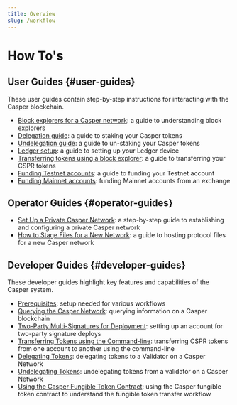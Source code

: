 ```yaml
---
title: Overview
slug: /workflow
---
```


# How To's

## User Guides {#user-guides}

These user guides contain step-by-step instructions for interacting with the Casper blockchain.

- [Block explorers for a Casper network](block-explorer.md): a guide to understanding block explorers
- [Delegation guide](delegate-ui.md): a guide to staking your Casper tokens
- [Undelegation guide](undelegate-ui.md): a guide to un-staking your Casper tokens
- [Ledger setup](ledger-setup.md): a guide to setting up your Ledger device
- [Transferring tokens using a block explorer](token-transfer.md): a guide to transferring your CSPR tokens 
- [Funding Testnet accounts](testnet-faucet.md): a guide to funding your Testnet account
- [Funding Mainnet accounts](funding-from-exchanges.md): funding Mainnet accounts from an exchange

## Operator Guides {#operator-guides}

- [Set Up a Private Casper Network](setup-private-network.md): a step-by-step guide to establishing and configuring a private Casper network
- [How to Stage Files for a New Network](staging-files-for-new-network.md): a guide to hosting protocol files for a new Casper network

## Developer Guides {#developer-guides}

These developer guides highlight key features and capabilities of the Casper system.

-   [Prerequisites](setup.md): setup needed for various workflows
-   [Querying the Casper Network](querying.md): querying information on a Casper blockchain
-   [Two-Party Multi-Signatures for Deployment](two-party-multi-sig.md): setting up an account for two-party signature deploys
-   [Transferring Tokens using the Command-line](transfers.md): transferring CSPR tokens from one account to another using the command-line
-   [Delegating Tokens](delegate.md): delegating tokens to a Validator on a Casper Network
-   [Undelegating Tokens](undelegate.md): undelegating tokens from a validator on a Casper Network
-   [Using the Casper Fungible Token Contract](https://github.com/casper-network/erc20-guide-extraction/): using the Casper fungible token contract to understand the fungible token transfer workflow

